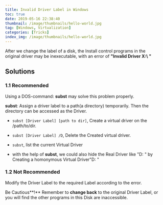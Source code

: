 ```yaml
---
title: Invalid Driver Label in Windows
toc: true
date: 2019-05-16 22:38:40
thumbnail: /image/thumbnails/hello-world.jpg
tag: [Windows, Virtualization]
categories: [Tricks]
index_img: /image/thumbnails/hello-world.jpg
---
```

After we change the label of a disk, the Install control programs in the original driver may be inexecutable, with an error of **"Invalid Driver X:\ "**

<!-- more -->

## Solutions

### 1.1 Recommended

Using a DOS-command: **subst** may solve this problem properly.

**subst**: Assign a driver label to a path(a directory) temporarily. Then the directory can be accessed as the Driver.

- `subst [Driver Label] [path to dir]`, Create a virtual driver on the /path/to/dir.
- `subst [Driver Label] /D`, Delete the Created virtual driver.
- `subst`, list the current Virtual Driver

- with the help of **subst**, we could also hide the Real Driver like "D: " by Creating a homonymous Virtual Driver"D: "

### 1.2 Not Recommended

Modify the Driver Label to the required Label according to the error.

Be Cautious**!** Remember to **change back** to the original Driver Label, or you will find the other programs in this Disk are inaccessible.

